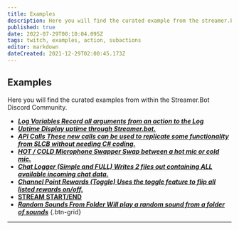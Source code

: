 ```yaml
---
title: Examples
description: Here you will find the curated example from the streamer.bot discord .
published: true
date: 2022-07-29T00:10:04.095Z
tags: twitch, examples, action, subactions
editor: markdown
dateCreated: 2021-12-29T02:00:45.173Z
---
```


## Examples

Here you will find the curated examples from within the Streamer.Bot Discord Community.

* [***Log Variables ***Record all arguments from an action to the Log******](/en/Sub-Actions/Code/Execute-CSharp-Code/Examples/Log-All-Arguments)
* [***Uptime ***Display uptime through Streamer.bot.******](/en/Examples/uptime)
* [***API Calls ***These new calls can be used to replicate some functionality from SLCB without needing C# coding.******](/en/Examples/api-calls)
* [***HOT / COLD Microphone Swapper ***Swap between a hot mic or cold mic.******](/en/Examples/hot-cold-mic)
* [***Chat Logger (Simple and FULL) ***Writes 2 files out containing ALL available incoming chat data.******](/en/Examples/chat-logger)
* [***Channel Point Rewards (Toggle) ***Uses the toggle feature to flip all listed rewards on/off.******](/en/Examples/cpr-toggle)
* [**STREAM START/END**](/en/Examples/stream-start-stop)
* [***Random Sounds From Folder ***Will play a random sound from a folder of sounds******](/en/Examples/random-sound-from-folder)
{.btn-grid}


***